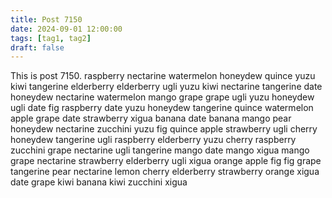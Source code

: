 ```yaml
---
title: Post 7150
date: 2024-09-01 12:00:00
tags: [tag1, tag2]
draft: false
---
```

This is post 7150.
raspberry
nectarine
watermelon
honeydew
quince
yuzu
kiwi
tangerine
elderberry
elderberry
ugli
yuzu
kiwi
nectarine
tangerine
date
honeydew
nectarine
watermelon
mango
grape
grape
ugli
yuzu
honeydew
ugli
date
fig
raspberry
date
yuzu
honeydew
tangerine
quince
watermelon
apple
grape
date
strawberry
xigua
banana
date
banana
mango
pear
honeydew
nectarine
zucchini
yuzu
fig
quince
apple
strawberry
ugli
cherry
honeydew
tangerine
ugli
raspberry
elderberry
yuzu
cherry
raspberry
zucchini
grape
nectarine
ugli
tangerine
mango
date
mango
xigua
mango
grape
nectarine
strawberry
elderberry
ugli
xigua
orange
apple
fig
fig
grape
tangerine
pear
nectarine
lemon
cherry
elderberry
strawberry
orange
xigua
date
grape
kiwi
banana
kiwi
zucchini
xigua
